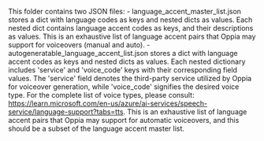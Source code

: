 This folder contains two JSON files:
    - language_accent_master_list.json stores a dict with language codes as keys and nested dicts as values.
        Each nested dict contains language accent codes as keys, and their descriptions as values.
        This is an exhaustive list of language accent pairs that Oppia may support for voiceovers (manual and auto).
    - autogeneratable_language_accent_list.json stores a dict with language accent codes as keys and nested dicts as values.
        Each nested dictionary includes 'service' and 'voice_code' keys with their corresponding field values.
        The 'service' field denotes the third-party service utilized by Oppia for voiceover generation,
        while 'voice_code' signifies the desired voice type. For the complete list of voice types,
        please consult: https://learn.microsoft.com/en-us/azure/ai-services/speech-service/language-support?tabs=tts.
        This is an exhaustive list of language accent pairs that Oppia may support for automatic voiceovers, and
        this should be a subset of the language accent master list.

